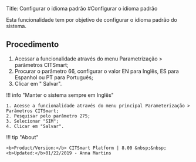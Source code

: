 Title: Configurar o idioma padrão 
#Configurar o idioma padrão

Esta funcionalidade tem por objetivo de configurar o idioma padrão do sistema.  

## Procedimento

1. Acessar a funcionalidade através do menu Parametrização > parâmetros CITSmart;   
2. Procurar o parâmetro 66, configurar o valor EN para Inglês, ES para Espanhol ou PT para Português;
3. Clicar em " Salvar".

!!! info "Manter o sistema sempre em Inglês"  

    1. Acesse a funcionalidade através do menu principal Parameterização > Parâmetros CITSmart;   
    2. Pesquisar pelo parâmetro 275; 
    3. Selecionar "SIM";
    4. Clicar em "Salvar".


!!! tip "About"

    <b>Product/Version:</b> CITSmart Platform | 8.00 &nbsp;&nbsp;
    <b>Updated:</b>01/22/2019 - Anna Martins



